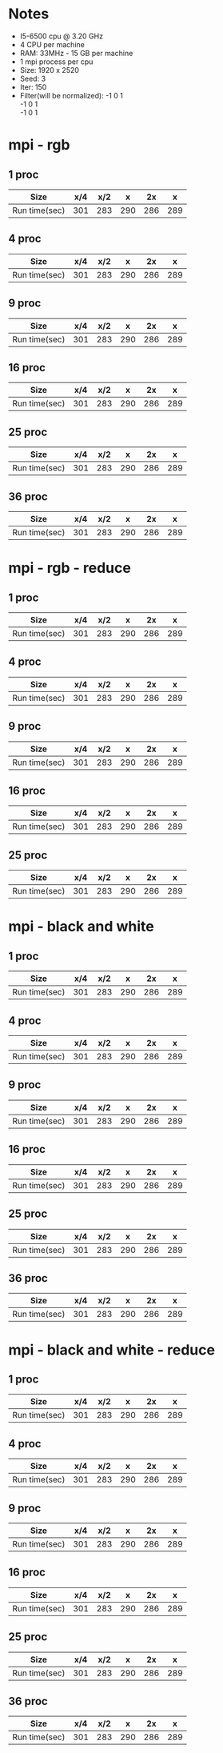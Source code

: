 # Notes
* I5-6500 cpu @ 3.20 GHz
* 4 CPU per machine
* RAM: 33MHz - 15 GB per machine
* 1 mpi process per cpu
* Size: 1920 x 2520
* Seed: 3
* Iter: 150
* Filter(will be normalized): 
-1 0 1 <br />
                              -1 0 1 <br />
                              -1 0 1 <br />
# mpi - rgb
## 1 proc
Size | x/4 | x/2 | x | 2x | x | 
--- | --- | --- | --- |--- |--- |
Run time(sec) | 301 | 283 | 290 | 286 | 289 | 

## 4 proc
Size | x/4 | x/2 | x | 2x | x | 
--- | --- | --- | --- |--- |--- |
Run time(sec) | 301 | 283 | 290 | 286 | 289 | 

## 9 proc
Size | x/4 | x/2 | x | 2x | x | 
--- | --- | --- | --- |--- |--- |
Run time(sec) | 301 | 283 | 290 | 286 | 289 | 

## 16 proc
Size | x/4 | x/2 | x | 2x | x | 
--- | --- | --- | --- |--- |--- |
Run time(sec) | 301 | 283 | 290 | 286 | 289 | 

## 25 proc
Size | x/4 | x/2 | x | 2x | x | 
--- | --- | --- | --- |--- |--- |
Run time(sec) | 301 | 283 | 290 | 286 | 289 | 

## 36 proc
Size | x/4 | x/2 | x | 2x | x | 
--- | --- | --- | --- |--- |--- |
Run time(sec) | 301 | 283 | 290 | 286 | 289 | 

# mpi - rgb - reduce
## 1 proc
Size | x/4 | x/2 | x | 2x | x | 
--- | --- | --- | --- |--- |--- |
Run time(sec) | 301 | 283 | 290 | 286 | 289 | 

## 4 proc
Size | x/4 | x/2 | x | 2x | x | 
--- | --- | --- | --- |--- |--- |
Run time(sec) | 301 | 283 | 290 | 286 | 289 | 

## 9 proc
Size | x/4 | x/2 | x | 2x | x | 
--- | --- | --- | --- |--- |--- |
Run time(sec) | 301 | 283 | 290 | 286 | 289 | 

## 16 proc
Size | x/4 | x/2 | x | 2x | x | 
--- | --- | --- | --- |--- |--- |
Run time(sec) | 301 | 283 | 290 | 286 | 289 | 

## 25 proc
Size | x/4 | x/2 | x | 2x | x | 
--- | --- | --- | --- |--- |--- |
Run time(sec) | 301 | 283 | 290 | 286 | 289 | 

# mpi - black and white
## 1 proc
Size | x/4 | x/2 | x | 2x | x | 
--- | --- | --- | --- |--- |--- |
Run time(sec) | 301 | 283 | 290 | 286 | 289 | 

## 4 proc
Size | x/4 | x/2 | x | 2x | x | 
--- | --- | --- | --- |--- |--- |
Run time(sec) | 301 | 283 | 290 | 286 | 289 | 

## 9 proc
Size | x/4 | x/2 | x | 2x | x | 
--- | --- | --- | --- |--- |--- |
Run time(sec) | 301 | 283 | 290 | 286 | 289 | 

## 16 proc
Size | x/4 | x/2 | x | 2x | x | 
--- | --- | --- | --- |--- |--- |
Run time(sec) | 301 | 283 | 290 | 286 | 289 | 

## 25 proc
Size | x/4 | x/2 | x | 2x | x | 
--- | --- | --- | --- |--- |--- |
Run time(sec) | 301 | 283 | 290 | 286 | 289 |

## 36 proc
Size | x/4 | x/2 | x | 2x | x | 
--- | --- | --- | --- |--- |--- |
Run time(sec) | 301 | 283 | 290 | 286 | 289 | 

# mpi - black and white - reduce
## 1 proc
Size | x/4 | x/2 | x | 2x | x | 
--- | --- | --- | --- |--- |--- |
Run time(sec) | 301 | 283 | 290 | 286 | 289 | 

## 4 proc
Size | x/4 | x/2 | x | 2x | x | 
--- | --- | --- | --- |--- |--- |
Run time(sec) | 301 | 283 | 290 | 286 | 289 | 

## 9 proc
Size | x/4 | x/2 | x | 2x | x | 
--- | --- | --- | --- |--- |--- |
Run time(sec) | 301 | 283 | 290 | 286 | 289 | 

## 16 proc
Size | x/4 | x/2 | x | 2x | x | 
--- | --- | --- | --- |--- |--- |
Run time(sec) | 301 | 283 | 290 | 286 | 289 | 

## 25 proc
Size | x/4 | x/2 | x | 2x | x | 
--- | --- | --- | --- |--- |--- |
Run time(sec) | 301 | 283 | 290 | 286 | 289 |

## 36 proc
Size | x/4 | x/2 | x | 2x | x | 
--- | --- | --- | --- |--- |--- |
Run time(sec) | 301 | 283 | 290 | 286 | 289 | 

